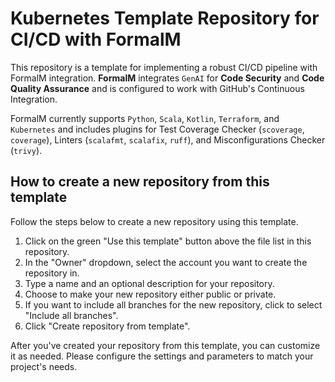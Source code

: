 # Kubernetes Template Repository for CI/CD with FormalM

This repository is a template for implementing a robust CI/CD pipeline 
with FormalM integration. **FormalM** integrates `GenAI` for **Code Security** and **Code
Quality Assurance** and is configured to work with GitHub's Continuous Integration.

FormalM currently supports `Python`, `Scala`, `Kotlin`, `Terraform`, and `Kubernetes`
and includes plugins for Test Coverage Checker (`scoverage`, `coverage`), Linters
(`scalafmt`, `scalafix`, `ruff`), and Misconfigurations Checker (`trivy`).

## How to create a new repository from this template

Follow the steps below to create a new repository using this template.

1. Click on the green "Use this template" button above the file list in this repository.
2. In the "Owner" dropdown, select the account you want to create the repository in.
3. Type a name and an optional description for your repository.
4. Choose to make your new repository either public or private.
5. If you want to include all branches for the new repository, click to select "Include all branches".
6. Click "Create repository from template".

After you've created your repository from this template, you can customize it as needed. Please configure the settings and parameters to match your project's needs.
